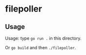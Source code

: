 # filepoller

## Usage

Usage: type `go run .` in this directory.

Or `go build` and then `./filepoller`.
